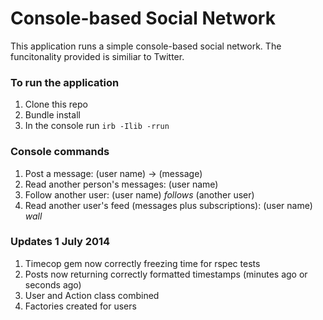 # Console-based Social Network

This application runs a simple console-based social network. The funcitonality provided is similiar to Twitter.


### To run the application

1. Clone this repo
2. Bundle install
3. In the console run `irb -Ilib -rrun`

### Console commands

1. Post a message: (user name) -> (message)
2. Read another person's messages: (user name)
3. Follow another user: (user name) <em>follows</em> (another user)
4. Read another user's feed (messages plus subscriptions): (user name) <em>wall</em>

### Updates 1 July 2014

1. Timecop gem now correctly freezing time for rspec tests
2. Posts now returning correctly formatted timestamps (minutes ago or seconds ago)
3. User and Action class combined
4. Factories created for users




